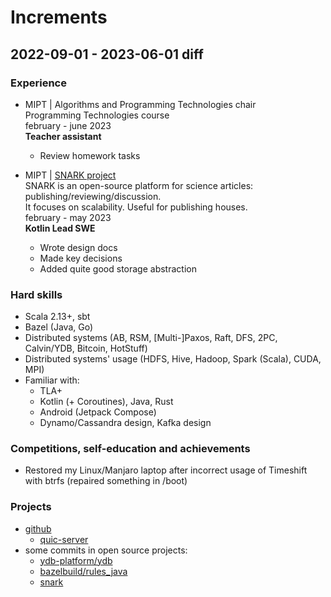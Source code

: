 # Increments

## 2022-09-01 - 2023-06-01 diff

### Experience

- MIPT | Algorithms and Programming Technologies chair \
  Programming Technologies course \
  february - june 2023 \
  **Teacher assistant**
  - Review homework tasks

- MIPT | [SNARK project](https://github.com/SciProgCentre/snark) \
  SNARK is an open-source platform for science articles: publishing/reviewing/discussion. \
  It focuses on scalability. Useful for publishing houses. \
  february - may 2023 \
  **Kotlin Lead SWE**
  - Wrote design docs
  - Made key decisions
  - Added quite good storage abstraction

### Hard skills
- Scala 2.13+, sbt
- Bazel (Java, Go)
- Distributed systems (AB, RSM, [Multi-]Paxos, Raft, DFS, 2PC, Calvin/YDB, Bitcoin, HotStuff)
- Distributed systems' usage (HDFS, Hive, Hadoop, Spark (Scala), CUDA, MPI)
- Familiar with:
  - TLA+
  - Kotlin (+ Coroutines), Java, Rust
  - Android (Jetpack Compose)
  - Dynamo/Cassandra design, Kafka design

### Competitions, self-education and achievements
- Restored my Linux/Manjaro laptop after incorrect usage of Timeshift with btrfs (repaired something in /boot)

### Projects
- [github](https://github.com/kirillgrachoff)
  - [quic-server](https://github.com/kirillgrachoff/go-quic-potato)
- some commits in open source projects:
  - [ydb-platform/ydb](https://github.com/ydb-platform/ydb/commits?author=kirillgrachoff)
  - [bazelbuild/rules_java](https://github.com/bazelbuild/rules_java/commits?author=kirillgrachoff)
  - [snark](https://github.com/SciProgCentre/snark/commits?author=kirillgrachoff)